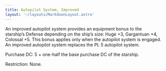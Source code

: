 ```yaml
---
title: Autopilot System, Improved
layout: '~/layouts/MarkdownLayout.astro'
---
```

An improved autopilot system provides an equipment bonus to the starship’s
Defense depending on the ship’s size: Huge +3, Gargantuan +4, Colossal +5.
This bonus applies only when the autopilot system is engaged. An improved
autopilot system replaces the PL 5 autopilot system.

Purchase DC: 5 + one-half the base purchase DC of the starship.

Restriction: None.

